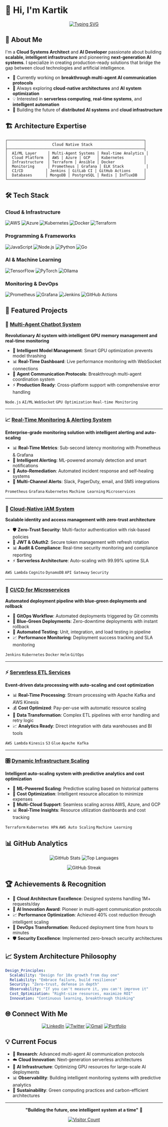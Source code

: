 # 👋 Hi, I'm Kartik

<div align="center">

[![Typing SVG](https://readme-typing-svg.herokuapp.com?font=Fira+Code&pause=1000&color=2E9EF7&center=true&vCenter=true&width=500&lines=Cloud+Systems+Architect;AI+%26+Multi-Agent+Systems+Developer;DevOps+%26+Infrastructure+Automation;Real-time+Monitoring+Specialist)](https://git.io/typing-svg)

</div>

## 🚀 About Me

I'm a **Cloud Systems Architect** and **AI Developer** passionate about building **scalable, intelligent infrastructure** and pioneering **next-generation AI systems**. I specialize in creating production-ready solutions that bridge the gap between cloud technologies and artificial intelligence.

- 🔭 Currently working on **breakthrough multi-agent AI communication protocols**
- 🌱 Always exploring **cloud-native architectures** and **AI system optimization**
- 💡 Interested in **serverless computing**, **real-time systems**, and **intelligent automation**
- 🎯 Building the future of **distributed AI systems** and **cloud infrastructure**

## 🏗️ Architecture Expertise

```
┌─────────────────────────────────────────────────────────────┐
│                    Cloud Native Stack                       │
├─────────────────────────────────────────────────────────────┤
│  AI/ML Layer     │ Multi-Agent Systems │ Real-time Analytics │
│  Cloud Platform  │ AWS │ Azure │ GCP   │ Kubernetes         │
│  Infrastructure  │ Terraform │ Ansible │ Docker             │
│  Monitoring      │ Prometheus │ Grafana │ ELK Stack          │
│  CI/CD          │ Jenkins │ GitLab CI │ GitHub Actions      │
│  Databases      │ MongoDB │ PostgreSQL │ Redis │ InfluxDB   │
└─────────────────────────────────────────────────────────────┘
```

## 🛠️ Tech Stack

### Cloud & Infrastructure
![AWS](https://img.shields.io/badge/AWS-%23FF9900.svg?style=for-the-badge&logo=amazon-aws&logoColor=white)
![Azure](https://img.shields.io/badge/azure-%230072C6.svg?style=for-the-badge&logo=microsoftazure&logoColor=white)
![Kubernetes](https://img.shields.io/badge/kubernetes-%23326ce5.svg?style=for-the-badge&logo=kubernetes&logoColor=white)
![Docker](https://img.shields.io/badge/docker-%230db7ed.svg?style=for-the-badge&logo=docker&logoColor=white)
![Terraform](https://img.shields.io/badge/terraform-%235835CC.svg?style=for-the-badge&logo=terraform&logoColor=white)

### Programming & Frameworks
![JavaScript](https://img.shields.io/badge/javascript-%23323330.svg?style=for-the-badge&logo=javascript&logoColor=%23F7DF1E)
![Node.js](https://img.shields.io/badge/node.js-6DA55F?style=for-the-badge&logo=node.js&logoColor=white)
![Python](https://img.shields.io/badge/python-3670A0?style=for-the-badge&logo=python&logoColor=ffdd54)
![Go](https://img.shields.io/badge/go-%2300ADD8.svg?style=for-the-badge&logo=go&logoColor=white)

### AI & Machine Learning
![TensorFlow](https://img.shields.io/badge/TensorFlow-%23FF6F00.svg?style=for-the-badge&logo=TensorFlow&logoColor=white)
![PyTorch](https://img.shields.io/badge/PyTorch-%23EE4C2C.svg?style=for-the-badge&logo=PyTorch&logoColor=white)
![Ollama](https://img.shields.io/badge/Ollama-000000?style=for-the-badge&logo=ollama&logoColor=white)

### Monitoring & DevOps
![Prometheus](https://img.shields.io/badge/Prometheus-E6522C?style=for-the-badge&logo=Prometheus&logoColor=white)
![Grafana](https://img.shields.io/badge/grafana-%23F46800.svg?style=for-the-badge&logo=grafana&logoColor=white)
![Jenkins](https://img.shields.io/badge/jenkins-%232C5263.svg?style=for-the-badge&logo=jenkins&logoColor=white)
![GitHub Actions](https://img.shields.io/badge/github%20actions-%232671E5.svg?style=for-the-badge&logo=githubactions&logoColor=white)

## 🎯 Featured Projects

### 🤖 [Multi-Agent Chatbot System](https://github.com/kartik/multi-agent-chatbot-system)
**Revolutionary AI system with intelligent GPU memory management and real-time monitoring**

- 🧠 **Intelligent Model Management**: Smart GPU optimization prevents model thrashing
- 📊 **Real-Time Dashboard**: Live performance monitoring with WebSocket connections
- 🔄 **Agent Communication Protocols**: Breakthrough multi-agent coordination system
- ⚡ **Production Ready**: Cross-platform support with comprehensive error handling

`Node.js` `AI/ML` `WebSocket` `GPU Optimization` `Real-time Monitoring`

---

### 📈 [Real-Time Monitoring & Alerting System](https://github.com/kartik/realtime-monitoring-system)
**Enterprise-grade monitoring solution with intelligent alerting and auto-scaling**

- 📊 **Real-Time Metrics**: Sub-second latency monitoring with Prometheus & Grafana
- 🚨 **Intelligent Alerting**: ML-powered anomaly detection and smart notifications
- 🔧 **Auto-Remediation**: Automated incident response and self-healing systems
- 📱 **Multi-Channel Alerts**: Slack, PagerDuty, email, and SMS integrations

`Prometheus` `Grafana` `Kubernetes` `Machine Learning` `Microservices`

---

### 🔐 [Cloud-Native IAM System](https://github.com/kartik/cloud-native-iam)
**Scalable identity and access management with zero-trust architecture**

- 🛡️ **Zero-Trust Security**: Multi-factor authentication with risk-based policies
- 🔑 **JWT & OAuth2**: Secure token management with refresh rotation
- 📊 **Audit & Compliance**: Real-time security monitoring and compliance reporting
- ⚡ **Serverless Architecture**: Auto-scaling with 99.99% uptime SLA

`AWS Lambda` `Cognito` `DynamoDB` `API Gateway` `Security`

---

### 🚀 [CI/CD for Microservices](https://github.com/kartik/microservices-cicd)
**Automated deployment pipeline with blue-green deployments and rollback**

- 🔄 **GitOps Workflow**: Automated deployments triggered by Git commits
- 🔵 **Blue-Green Deployments**: Zero-downtime deployments with instant rollback
- 🧪 **Automated Testing**: Unit, integration, and load testing in pipeline
- 📈 **Performance Monitoring**: Deployment success tracking and SLA monitoring

`Jenkins` `Kubernetes` `Docker` `Helm` `GitOps`

---

### ⚡ [Serverless ETL Services](https://github.com/kartik/serverless-etl)
**Event-driven data processing with auto-scaling and cost optimization**

- 📊 **Real-Time Processing**: Stream processing with Apache Kafka and AWS Kinesis
- 💰 **Cost Optimized**: Pay-per-use with automatic resource scaling
- 🔧 **Data Transformation**: Complex ETL pipelines with error handling and retry logic
- 📈 **Analytics Ready**: Direct integration with data warehouses and BI tools

`AWS Lambda` `Kinesis` `S3` `Glue` `Apache Kafka`

---

### 🎛️ [Dynamic Infrastructure Scaling](https://github.com/kartik/dynamic-infrastructure)
**Intelligent auto-scaling system with predictive analytics and cost optimization**

- 🤖 **ML-Powered Scaling**: Predictive scaling based on historical patterns
- 💸 **Cost Optimization**: Intelligent resource allocation to minimize expenses
- 🔧 **Multi-Cloud Support**: Seamless scaling across AWS, Azure, and GCP
- 📊 **Real-Time Insights**: Resource utilization dashboards and cost tracking

`Terraform` `Kubernetes HPA` `AWS Auto Scaling` `Machine Learning`

## 📊 GitHub Analytics

<div align="center">
  
![GitHub Stats](https://github-readme-stats.vercel.app/api?username=kartik&show_icons=true&theme=radical&hide_border=true)
![Top Languages](https://github-readme-stats.vercel.app/api/top-langs/?username=kartik&layout=compact&theme=radical&hide_border=true)

</div>

<div align="center">

![GitHub Streak](https://github-readme-streak-stats.herokuapp.com/?user=kartik&theme=radical&hide_border=true)

</div>

## 🏆 Achievements & Recognition

- 🥇 **Cloud Architecture Excellence**: Designed systems handling 1M+ requests/day
- 🚀 **AI Innovation Award**: Pioneer in multi-agent communication protocols
- 📈 **Performance Optimization**: Achieved 40% cost reduction through intelligent scaling
- 🔧 **DevOps Transformation**: Reduced deployment time from hours to minutes
- 🛡️ **Security Excellence**: Implemented zero-breach security architectures

## 📈 System Architecture Philosophy

```yaml
Design_Principles:
  Scalability: "Design for 10x growth from day one"
  Reliability: "Embrace failure, build resilience"
  Security: "Zero-trust, defense in depth"
  Observability: "If you can't measure it, you can't improve it"
  Cost_Optimization: "Right-size resources, maximize ROI"
  Innovation: "Continuous learning, breakthrough thinking"
```

## 🌐 Connect With Me

<div align="center">

[![LinkedIn](https://img.shields.io/badge/LinkedIn-%230077B5.svg?style=for-the-badge&logo=linkedin&logoColor=white)](https://linkedin.com/in/kartik)
[![Twitter](https://img.shields.io/badge/Twitter-%231DA1F2.svg?style=for-the-badge&logo=Twitter&logoColor=white)](https://twitter.com/kartik)
[![Gmail](https://img.shields.io/badge/Gmail-D14836?style=for-the-badge&logo=gmail&logoColor=white)](mailto:kartik@gmail.com)
[![Portfolio](https://img.shields.io/badge/Portfolio-%23000000.svg?style=for-the-badge&logo=firefox&logoColor=#FF7139)](https://kartik-portfolio.com)

</div>

## 💡 Current Focus

- 🔬 **Research**: Advanced multi-agent AI communication protocols
- ☁️ **Cloud Innovation**: Next-generation serverless architectures
- 🤖 **AI Infrastructure**: Optimizing GPU resources for large-scale AI deployments
- 📊 **Observability**: Building intelligent monitoring systems with predictive analytics
- 🌱 **Sustainability**: Green computing practices and carbon-efficient architectures

---

<div align="center">

**"Building the future, one intelligent system at a time"** 🚀

[![Visitor Count](https://visitor-badge.laobi.icu/badge?page_id=kartik.kartik)](https://github.com/kartik)

</div>
